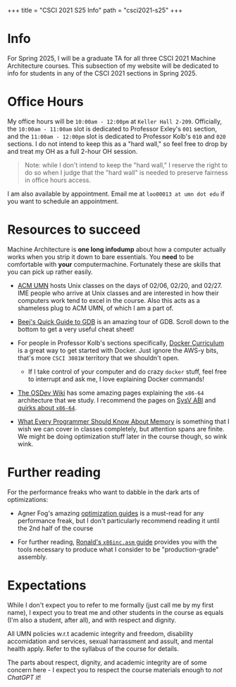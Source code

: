 +++
title = "CSCI 2021 S25 Info"
path = "csci2021-s25"
+++

# Info

For Spring 2025, I will be a graduate TA for all three CSCI 2021 
Machine Architecture courses. This subsection of my website will 
be dedicated to info for students in any of the CSCI 2021 
sections in Spring 2025.

# Office Hours

My office hours will be `10:00am - 12:00pm` at `Keller Hall 2-209`.
Officially, the `10:00am - 11:00am` slot is dedicated to Professor
Exley's `001` section, and the `11:00am - 12:00pm` slot is dedicated
to Professor Kolb's `010` and `020` sections. I do not intend to keep
this as a "hard wall," so feel free to drop by and treat my OH as
a full 2-hour OH session.

> Note: while I don't intend to keep the "hard wall," I reserve the
> right to do so when I judge that the "hard wall" is needed to
> preserve fairness in   office hours access.

I am also available by appointment. Email me at `loo00013 at umn dot edu`
if you want to schedule an appointment.

# Resources to succeed

Machine Architecture is **one long infodump** about how a computer actually
works when you strip it down to bare essentials. You **need** to be
comfortable with **your** computermachine. Fortunately these are skills
that you can pick up rather easily.

- [ACM UMN](https://acm.umn.edu/) hosts Unix classes on the days
of 02/06, 02/20, and 02/27. IME people who arrive at Unix classes and
are interested in how their computers work tend to excel in the course.
Also this acts as a shameless plug to ACM UMN, of which I am a part of.

- [Beej's Quick Guide to GDB](https://beej.us/guide/bggdb/) is an amazing
tour of GDB. Scroll down to the bottom to get a very useful cheat sheet!

- For people in Professor Kolb's sections specifically,
[Docker Curriculum](https://docker-curriculum.com/) is a great way to
get started with Docker. Just ignore the AWS-y bits, that's more
`CSCI 3081W` territory that we shouldn't open.
    - If I take control of your computer and do crazy `docker`
    stuff, feel free to interrupt and ask me, I love explaining
    Docker commands!

- [The OSDev Wiki](https://wiki.osdev.org) has some amazing
pages explaining the `x86-64` architecture that we study. I recommend
the pages on [SysV ABI](https://wiki.osdev.org/System_V_ABI) and
[quirks about `x86-64`](https://wiki.osdev.org/X86-64).

- [What Every Programmer Should Know About Memory](https://people.freebsd.org/~lstewart/articles/cpumemory.pdf)
is something that I wish we can cover in classes completely, but 
attention spans are finite. We might be doing optimization
stuff later in the course though, so wink wink.

# Further reading

For the performance freaks who want to dabble in the dark arts of
optimizations:

- Agner Fog's amazing [optimization guides](https://www.agner.org/optimize/)
is a must-read for any performance freak, but I don't particularly recommend
reading it until the 2nd half of the course

- For further reading, 
[Ronald's `x86inc.asm` guide](https://blogs.gnome.org/rbultje/2017/07/14/writing-x86-simd-using-x86inc-asm/)
provides you with the tools necessary to produce what I consider to be
"production-grade" assembly.

# Expectations

While I don't expect you to refer to me formally (just call me by my 
first name), I expect you to treat me and other students in the
course as equals (I'm also a student, after all), 
and with respect and dignity. 

All UMN policies w.r.t academic integrity and freedom, 
disability accomidation and services, sexual harrassment and assult, 
and mental health apply. Refer to the syllabus of the course for details.

The parts about respect, dignity, and academic integrity
are of some concern here - I expect you to respect the course materials
enough to *not ChatGPT it*! 
